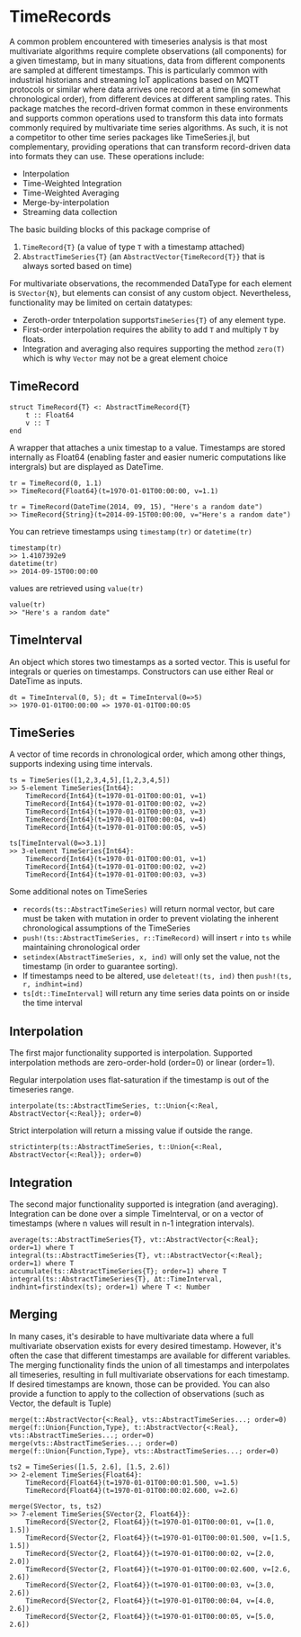 # TimeRecords
A common problem encountered with timeseries analysis is that most multivariate algorithms require complete observations (all components) for a given timestamp, but in many situations, data from different components are sampled at different timestamps. This is particularly common with industrial historians and streaming IoT applications based on MQTT protocols or similar where data arrives one record at a time (in somewhat chronological order), from different devices at different sampling rates. This package matches the record-driven format common in these environments and supports common operations used to transform this data into formats commonly required by multivariate time series algorithms. As such, it is not a competitor to other time series packages like TimeSeries.jl, but complementary, providing operations that can transform record-driven data into formats they can use. These operations include:
- Interpolation
- Time-Weighted Integration
- Time-Weighted Averaging
- Merge-by-interpolation
- Streaming data collection

The basic building blocks of this package comprise of

1. `TimeRecord{T}` (a value of type `T` with a timestamp attached)
2. `AbstractTimeSeries{T}` (an `AbstractVector{TimeRecord{T}}` that is always sorted based on time)

For multivariate observations, the recommended DataType for each element is `SVector{N}`, but elements can consist of any custom object. Nevertheless, functionality may be limited on certain datatypes: 
 - Zeroth-order tnterpolation supports`TimeSeries{T}` of any element type. 
 - First-order interpolation requires the ability to add `T` and multiply `T` by floats. 
 - Integration and averaging also requires supporting the method `zero(T)` which is why `Vector` may not be a great element choice

## TimeRecord
```
struct TimeRecord{T} <: AbstractTimeRecord{T}
    t :: Float64
    v :: T
end
```
A wrapper that attaches a unix timestap to a value. Timestamps are stored internally as Float64 (enabling faster and easier numeric computations like intergrals) but are displayed as DateTime.
```
tr = TimeRecord(0, 1.1)
>> TimeRecord{Float64}(t=1970-01-01T00:00:00, v=1.1)

tr = TimeRecord(DateTime(2014, 09, 15), "Here's a random date")
>> TimeRecord{String}(t=2014-09-15T00:00:00, v="Here's a random date")
```
You can retrieve timestamps using `timestamp(tr)` or `datetime(tr)`
```
timestamp(tr)
>> 1.4107392e9
datetime(tr)
>> 2014-09-15T00:00:00
```
values are retrieved using `value(tr)`
```
value(tr)
>> "Here's a random date"
```

## TimeInterval
An object which stores two timestamps as a sorted vector. This is useful for integrals or queries on timestamps. Constructors can use either Real or DateTime as inputs.
```
dt = TimeInterval(0, 5); dt = TimeInterval(0=>5)
>> 1970-01-01T00:00:00 => 1970-01-01T00:00:05
```

## TimeSeries
A vector of time records in chronological order, which among other things, supports indexing using time intervals.

```
ts = TimeSeries([1,2,3,4,5],[1,2,3,4,5])
>> 5-element TimeSeries{Int64}:
    TimeRecord{Int64}(t=1970-01-01T00:00:01, v=1)
    TimeRecord{Int64}(t=1970-01-01T00:00:02, v=2)
    TimeRecord{Int64}(t=1970-01-01T00:00:03, v=3)
    TimeRecord{Int64}(t=1970-01-01T00:00:04, v=4)
    TimeRecord{Int64}(t=1970-01-01T00:00:05, v=5)

ts[TimeInterval(0=>3.1)]
>> 3-element TimeSeries{Int64}:
    TimeRecord{Int64}(t=1970-01-01T00:00:01, v=1)
    TimeRecord{Int64}(t=1970-01-01T00:00:02, v=2)
    TimeRecord{Int64}(t=1970-01-01T00:00:03, v=3)
```
Some additional notes on TimeSeries
-  `records(ts::AbstractTimeSeries)` will return normal vector, but care must be taken with mutation in order to prevent violating the inherent chronological assumptions of the TimeSeries
-  `push!(ts::AbstractTimeSeries, r::TimeRecord)` will insert `r` into `ts` while maintaining chronological order
-  `setindex(AbstractTimeSeries, x, ind)` will only set the value, not the timestamp (in order to guarantee sorting). 
-   If timestamps need to be altered, use `deleteat!(ts, ind)` then `push!(ts, r, indhint=ind)`
-   `ts[dt::TimeInterval]` will return any time series data points on or inside the time interval

## Interpolation
The first major functionality supported is interpolation. Supported interpolation methods are zero-order-hold (order=0) or linear (order=1). 

Regular interpolation uses flat-saturation if the timestamp is out of the timeseries range.

`interpolate(ts::AbstractTimeSeries, t::Union{<:Real, AbstractVector{<:Real}}; order=0)`

Strict interpolation will return a missing value if outside the range.

`strictinterp(ts::AbstractTimeSeries, t::Union{<:Real, AbstractVector{<:Real}}; order=0)`

## Integration
The second major functionality supported is integration (and averaging). Integration can be done over a simple TimeInterval, or on a vector of timestamps (where n values will result in n-1 integration intervals).
```
average(ts::AbstractTimeSeries{T}, vt::AbstractVector{<:Real}; order=1) where T
integral(ts::AbstractTimeSeries{T}, vt::AbstractVector{<:Real}; order=1) where T
accumulate(ts::AbstractTimeSeries{T}; order=1) where T
integral(ts::AbstractTimeSeries{T}, Δt::TimeInterval, indhint=firstindex(ts); order=1) where T <: Number
```
## Merging
In many cases, it's desirable to have multivariate data where a full multivariate observation exists for every desired timestamp. However, it's often the case that different timestamps are available for different variables. The merging functionality finds the union of all timestamps and interpolates all timeseries, resulting in full multivariate observations for each timestamp. If desired timestamps are known, those can be provided. You can also provide a function to apply to the collection of observations (such as Vector, the default is Tuple)

```
merge(t::AbstractVector{<:Real}, vts::AbstractTimeSeries...; order=0)
merge(f::Union{Function,Type}, t::AbstractVector{<:Real}, vts::AbstractTimeSeries...; order=0)
merge(vts::AbstractTimeSeries...; order=0)
merge(f::Union{Function,Type}, vts::AbstractTimeSeries...; order=0)

ts2 = TimeSeries([1.5, 2.6], [1.5, 2.6])
>> 2-element TimeSeries{Float64}:
    TimeRecord{Float64}(t=1970-01-01T00:00:01.500, v=1.5)
    TimeRecord{Float64}(t=1970-01-01T00:00:02.600, v=2.6)

merge(SVector, ts, ts2)
>> 7-element TimeSeries{SVector{2, Float64}}:
    TimeRecord{SVector{2, Float64}}(t=1970-01-01T00:00:01, v=[1.0, 1.5])
    TimeRecord{SVector{2, Float64}}(t=1970-01-01T00:00:01.500, v=[1.5, 1.5])
    TimeRecord{SVector{2, Float64}}(t=1970-01-01T00:00:02, v=[2.0, 2.0])
    TimeRecord{SVector{2, Float64}}(t=1970-01-01T00:00:02.600, v=[2.6, 2.6])
    TimeRecord{SVector{2, Float64}}(t=1970-01-01T00:00:03, v=[3.0, 2.6])
    TimeRecord{SVector{2, Float64}}(t=1970-01-01T00:00:04, v=[4.0, 2.6])
    TimeRecord{SVector{2, Float64}}(t=1970-01-01T00:00:05, v=[5.0, 2.6])



